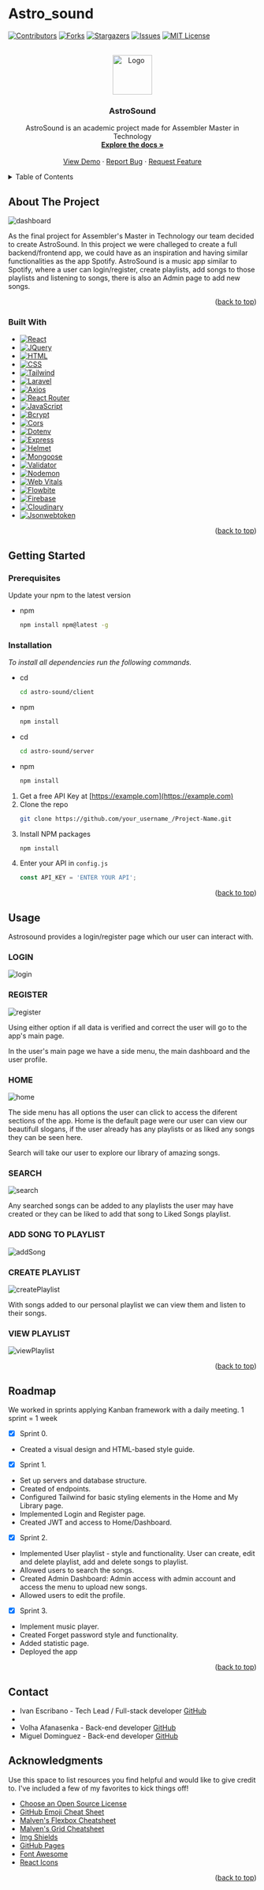 # Astro_sound

<!-- Improved compatibility of back to top link: See: https://github.com/othneildrew/Best-README-Template/pull/73 -->
<a name="readme-top"></a>
<!--
*** Thanks for checking out the Best-README-Template. If you have a suggestion
*** that would make this better, please fork the repo and create a pull request
*** or simply open an issue with the tag "enhancement".
*** Don't forget to give the project a star!
*** Thanks again! Now go create something AMAZING! :D
-->



<!-- PROJECT SHIELDS -->
<!--
*** I'm using markdown "reference style" links for readability.
*** Reference links are enclosed in brackets [ ] instead of parentheses ( ).
*** See the bottom of this document for the declaration of the reference variables
*** for contributors-url, forks-url, etc. This is an optional, concise syntax you may use.
*** https://www.markdownguide.org/basic-syntax/#reference-style-links
-->
[![Contributors][contributors-shield]][contributors-url]
[![Forks][forks-shield]][forks-url]
[![Stargazers][stars-shield]][stars-url]
[![Issues][issues-shield]][issues-url]
[![MIT License][license-shield]][license-url]



<!-- PROJECT LOGO -->
<br />
<div align="center">
  <a href="https://github.com/LMprojects7E6/astro-sound/tree/main">
    <img src="https://user-images.githubusercontent.com/113899063/199276136-6ce59d5b-8a74-4ac0-a769-f3f41a4e3b15.png" alt="Logo" width="80" height="80">
  </a>

  <h3 align="center">AstroSound</h3>

  <p align="center">
    AstroSound is an academic project made for Assembler Master in Technology
    <br />
    <a href="https://github.com/LMprojects7E6/astro-sound/tree/main"><strong>Explore the docs »</strong></a>
    <br />
    <br />
    <a href="https://github.com/LMprojects7E6/astro-sound">View Demo</a>
    ·
    <a href="https://github.com/LMprojects7E6/astro-sound/issues">Report Bug</a>
    ·
    <a href="https://github.com/LMprojects7E6/astro-sound/issues">Request Feature</a>
  </p>
</div>



<!-- TABLE OF CONTENTS -->
<details>
  <summary>Table of Contents</summary>
  <ol>
    <li>
      <a href="#about-the-project">About The Project</a>
      <ul>
        <li><a href="#built-with">Built With</a></li>
      </ul>
    </li>
    <li>
      <a href="#getting-started">Getting Started</a>
      <ul>
        <li><a href="#prerequisites">Prerequisites</a></li>
        <li><a href="#installation">Installation</a></li>
      </ul>
    </li>
    <li><a href="#usage">Usage</a></li>
    <li><a href="#roadmap">Roadmap</a></li>
    <li><a href="#contact">Contact</a></li>
    <li><a href="#acknowledgments">Acknowledgments</a></li>
  </ol>
</details>



<!-- ABOUT THE PROJECT -->
## About The Project

<img src="https://user-images.githubusercontent.com/113899063/199277261-abee0b0d-1e8a-41ad-8837-33229200890c.png" alt='dashboard'>

As the final project for Assembler's Master in Technology our team decided to create AstroSound. In this project we were challeged to create a full backend/frontend app, we could have as an inspiration and having similar functionalities as the app Spotify.
AstroSound is a music app similar to Spotify, where a user can login/register, create playlists, add songs to those playlists and listening to songs, there is also an Admin page to add new songs.

<p align="right">(<a href="#readme-top">back to top</a>)</p>


### Built With

* [![React][React.js]][React-url]
* [![JQuery][JQuery.com]][JQuery-url]
* [![HTML][Html.com]][Html-url]
* [![CSS][CSS]][CSS-url]
* [![Tailwind][Tailwind]][Tailwind-url]
* [![Laravel][Laravel.com]][Laravel-url]
* [![Axios][Axios]][Axios-url]
* [![React Router][ReactRouter.jsx]][React-Router-url]
* [![JavaScript][JavaScript.js]][JavaScript-url]
* [![Bcrypt][Bcrypt.js]][Bcrypt-url]
* [![Cors][Cors.js]][Cors-url]
* [![Dotenv][Dotenv.env]][Dotenv-url]
* [![Express][Express.js]][Express-url]
* [![Helmet][Helmet.js]][Helmet-url]
* [![Mongoose][Mongoose.js]][Mongoose-url]
* [![Validator][Validator.js]][Validator-url]
* [![Nodemon][Nodemon]][Nodemon-url]
* [![Web Vitals][WebVitals.js]][Webvitals-url]
* [![Flowbite][Flowbite.css]][Flowbite-url]
* [![Firebase][Firebase.com]][Firebase-url]
* [![Cloudinary][Cloudinary.com]][Cloudinary-url]
* [![Jsonwebtoken][Jsonwebtoken.js]][Jsonwebtoken-url]


<p align="right">(<a href="#readme-top">back to top</a>)</p>

<!-- GETTING STARTED -->
## Getting Started

### Prerequisites

Update your npm to the latest version

* npm
  ```sh
  npm install npm@latest -g
  ```

### Installation

_To install all dependencies run the following commands._

* cd
  ```sh
  cd astro-sound/client
  ```

* npm
  ```sh
  npm install
  ```

* cd
  ```sh
  cd astro-sound/server
  ```

* npm
  ```sh
  npm install
  ```

1. Get a free API Key at [https://example.com](https://example.com)
2. Clone the repo
   ```sh
   git clone https://github.com/your_username_/Project-Name.git
   ```
3. Install NPM packages
   ```sh
   npm install
   ```
4. Enter your API in `config.js`
   ```js
   const API_KEY = 'ENTER YOUR API';
   ```

<p align="right">(<a href="#readme-top">back to top</a>)</p>



<!-- USAGE EXAMPLES -->
## Usage

Astrosound provides a login/register page which our user can interact with.

### LOGIN
<img src="https://user-images.githubusercontent.com/113899063/199282173-55eac2a5-9f47-4b69-9b3a-2ece414b8a25.png" alt='login'>


### REGISTER
<img src="https://user-images.githubusercontent.com/113899063/199282173-55eac2a5-9f47-4b69-9b3a-2ece414b8a25.png" alt='register'>

Using either option if all data is verified and correct the user will go to the app's main page.


In the user's main page we have a side menu, the main dashboard and the user profile.

### HOME
<img src="https://user-images.githubusercontent.com/113899063/199283238-3de8bbff-30c7-4e6a-8bac-2e47a50d1d61.png" alt='home'>

The side menu has all options the user can click to access the diferent sections of the app.
Home is the default page were our user can view our beautifull slogans, if the user already has any playlists or as liked any songs they can be seen here.

Search will take our user to explore our library of amazing songs.
### SEARCH
<img src="https://user-images.githubusercontent.com/113899063/199283965-434c6840-b474-43e4-929b-dade66ab1d9c.png" alt='search'>

Any searched songs can be added to any playlists the user may have created or they can be liked to add that song to Liked Songs playlist.
### ADD SONG TO PLAYLIST
<img src="https://user-images.githubusercontent.com/113899063/199274388-ed08e38b-fac3-4485-9b34-07c18ce27154.JPG" alt='addSong'>

### CREATE PLAYLIST
<img src="https://user-images.githubusercontent.com/113899063/199274391-f801c81e-6de1-40ff-8928-10d29f812faf.JPG" alt='createPlaylist'>

With songs added to our personal playlist we can view them and listen to their songs.
### VIEW PLAYLIST
<img src="https://user-images.githubusercontent.com/113899063/199274390-bbb78bbc-b14e-4fb9-96c1-a7ce9d2fa72d.JPG" alt='viewPlaylist'>

<p align="right">(<a href="#readme-top">back to top</a>)</p>



<!-- ROADMAP -->
## Roadmap

We worked in sprints applying Kanban framework with a daily meeting.
1 sprint = 1 week
- [x] Sprint 0.
- Created a visual design and HTML-based style guide.
- [x] Sprint 1.
- Set up servers and database structure.
- Created of endpoints.
- Configured Tailwind for basic styling elements in the Home and My Library page.
- Implemented Login and Register page.
- Created JWT and access to Home/Dashboard.
- [x] Sprint 2.
- Implemented User playlist - style and functionality. User can create, edit and delete playlist, add and delete songs to playlist.  
- Allowed users to search the songs.
- Created Admin Dashboard: Admin access with admin account and access the menu to upload new songs.
- Allowed users to edit the profile.
- [x] Sprint 3.
- Implement music player.
- Created Forget password style and functionality.
- Added statistic page.
- Deployed the app

<p align="right">(<a href="#readme-top">back to top</a>)</p>



<!-- CONTACT -->
## Contact

- Ivan Escribano - Tech Lead / Full-stack developer [GitHub](https://github.com/ivan-escribano)
- 
- Volha Afanasenka - Back-end developer [GitHub](https://github.com/averoli)
- Miguel Dominguez - Back-end developer [GitHub](https://github.com/Dejahar)



<!-- ACKNOWLEDGMENTS -->
## Acknowledgments

Use this space to list resources you find helpful and would like to give credit to. I've included a few of my favorites to kick things off!

* [Choose an Open Source License](https://choosealicense.com)
* [GitHub Emoji Cheat Sheet](https://www.webpagefx.com/tools/emoji-cheat-sheet)
* [Malven's Flexbox Cheatsheet](https://flexbox.malven.co/)
* [Malven's Grid Cheatsheet](https://grid.malven.co/)
* [Img Shields](https://shields.io)
* [GitHub Pages](https://pages.github.com)
* [Font Awesome](https://fontawesome.com)
* [React Icons](https://react-icons.github.io/react-icons/search)

<p align="right">(<a href="#readme-top">back to top</a>)</p>



<!-- MARKDOWN LINKS & IMAGES -->
<!-- https://www.markdownguide.org/basic-syntax/#reference-style-links -->
[contributors-shield]: https://img.shields.io/github/contributors/LMprojects7E6/astro-sound.svg?style=for-the-badge
[contributors-url]: https://github.com/LMprojects7E6/astro-sound/graphs/contributors
[forks-shield]: https://img.shields.io/github/forks/LMprojects7E6/astro-sound.svg?style=for-the-badge
[forks-url]: https://github.com/othneildrew/Best-README-Template/network/members
[stars-shield]: https://img.shields.io/github/stars/othneildrew/Best-README-Template.svg?style=for-the-badge
[stars-url]: https://github.com/othneildrew/Best-README-Template/stargazers
[issues-shield]: https://img.shields.io/github/issues/othneildrew/Best-README-Template.svg?style=for-the-badge
[issues-url]: https://github.com/othneildrew/Best-README-Template/issues
[license-shield]: https://img.shields.io/github/license/othneildrew/Best-README-Template.svg?style=for-the-badge
[license-url]: https://github.com/othneildrew/Best-README-Template/blob/master/LICENSE.txt
[linkedin-shield]: https://img.shields.io/badge/-LinkedIn-black.svg?style=for-the-badge&logo=linkedin&colorB=555
[linkedin-url]: https://linkedin.com/in/othneildrew

[CSS]: https://img.shields.io/badge/CSS-000000?style=for-the-badge&logo=CSS&logoColor=white
[CSS-url]: https://developer.mozilla.org/docs/Web/CSS
[React.js]: https://img.shields.io/badge/React-20232A?style=for-the-badge&logo=react&logoColor=61DAFB
[React-url]: https://reactjs.org/
[Html.com]: https://img.shields.io/badge/Html-35495E?style=for-the-badge&logo=Html5&logoColor=4FC08D
[Html-url]: https://www.manualweb.net/html5/introduccion-html5/
[Tailwind]: https://img.shields.io/badge/Tailwind-20232A?style=for-the-badge&logo=tailwindcss&logoColor=blue
[Tailwind-url]: https://tailwindcss.com/
[Laravel.com]: https://img.shields.io/badge/Laravel-FF2D20?style=for-the-badge&logo=laravel&logoColor=white
[Laravel-url]: https://laravel.com
[JQuery.com]: https://img.shields.io/badge/jQuery-0769AD?style=for-the-badge&logo=jquery&logoColor=white
[JQuery-url]: https://jquery.com
[Axios]: https://img.shields.io/badge/Axios-0769AD?style=for-the-badge&logo=axios&logoColor=purple
[Axios-url]:https://axios-http.com/es/docs/intro
[ReactRouter.jsx]:https://img.shields.io/badge/ReactRouter-0769AD?style=for-the-badge&logo=reactrouter&logoColor=red
[React-Router-url]:https://reactrouter.com/en/main
[JavaScript.js]:https://img.shields.io/badge/JavaScript-0769AD?style=for-the-badge&logo=javascript&logoColor=Yellow
[JavaScript-url]:https://developer.mozilla.org/pt-BR/docs/Web/JavaScript
[Bcrypt.js]:https://img.shields.io/badge/Bcrypt-0769AD?style=for-the-badge&logo=bcrypt&logoColor=red
[Bcrypt-url]:https://www.npmjs.com/package/bcrypt
[Cors.js]:https://img.shields.io/badge/Cors-0769AD?style=for-the-badge&logo=cors&logoColor=red
[Cors-url]:https://developer.mozilla.org/pt-BR/docs/Web/HTTP/CORS
[Dotenv.env]:https://img.shields.io/badge/Dotenv-0769AD?style=for-the-badge&logo=dotenv&logoColor=Yellow
[Dotenv-url]:https://www.npmjs.com/package/dotenv
[Express.js]:https://img.shields.io/badge/Express-0769AD?style=for-the-badge&logo=express&logoColor=black
[Express-url]:https://expressjs.com/es/
[Helmet.js]:https://img.shields.io/badge/Helmet-0769AD?style=for-the-badge&logo=helmet&logoColor=black
[Helmet-url]:https://helmetjs.github.io/
[Mongoose.js]: https://img.shields.io/badge/Mongoose-35495E?style=for-the-badge&logo=mongoose&logoColor=4FC08D
[Mongoose-url]:https://mongoosejs.com/
[Validator.js]:https://img.shields.io/badge/Validator-20232A?style=for-the-badge&logo=validator&logoColor=61DAFB
[Validator-url]:https://www.npmjs.com/package/validator
[Nodemon]:https://img.shields.io/badge/Nodemon-20232A?style=for-the-badge&logo=nodemon&logoColor=green
[Nodemon-url]:https://www.npmjs.com/package/nodemon
[WebVitals.js]:https://img.shields.io/badge/WebVitals-20232A?style=for-the-badge&logo=webvitals&logoColor=Blue
[Webvitals-url]:https://web.dev/vitals/
[Flowbite.css]:https://img.shields.io/badge/Flowbite-0769AD?style=for-the-badge&logo=flowbite&logoColor=Blue
[Flowbite-url]:https://flowbite.com/
[Firebase.com]:https://img.shields.io/badge/Firebase-0769AD?style=for-the-badge&logo=Firebase&logoColor=red
[Firebase-url]:https://firebase.google.com/
[Cloudinary.com]:https://img.shields.io/badge/Cloudinary-0769AD?style=for-the-badge&logo=cloudinary&logoColor=Blue
[Cloudinary-url]:https://cloudinary.com/home-102622
[Jsonwebtoken.js]: https://img.shields.io/badge/Jsonwebtoken-20232A?style=for-the-badge&logo=Jsonwebtoken&logoColor=61DAFB
[Jsonwebtoken-url]:https://www.npmjs.com/package/jsonwebtoken

